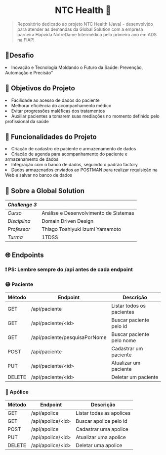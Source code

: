 <h1 align="center">
<br>NTC Health 💊
</h1>

> Repositório dedicado ao projeto NTC Health (Java) - desenvolvido para atender as demandas da Global Solution com a empresa parceira Hapvida NotreDame Intermédica pelo primeiro ano em ADS na FIAP!

<h2>📝Desafio</h2>
<li>Inovação e Tecnologia Moldando o Futuro da Saúde: Prevenção, Automação e Precisão”</li>

<h2 name="objetivo">🎯 Objetivos do Projeto</h2>
<li>Facilidade ao acesso de dados do paciente</li>
<li>Melhorar eficiência do acompanhamento médico</li>
<li>Evitar progressões maléficas dos tratamentos</li>
<li>Auxiliar pacientes a tomarem suas mediações no momento definido pelo profissional da saúde</li>

<h2>🤖 Funcionalidades do Projeto</h2>
 <li>Criação de cadastro de paciente e armazenamento de dados</li> 
 <li>Criação de agenda para acompanhamento do paciente e armazenamento de dados</li> 
 <li>Integração com o banco de dados, seguindo o padrão factory</li> 
 <li>Dados armazenados enviados ao POSTMAN para realizar requisição na Web e salvar no banco de dados</li> 
   
<h2>📖 Sobre a Global Solution</h2>

| _Challenge 3_ |                                       |
| ------------- | ------------------------------------- |
| _Curso_       | Análise e Desenvolvimento de Sistemas |
| _Disciplina_  | Domain Driven Design                  |
| _Professor_   | Thiago Toshiyuki Izumi Yamamoto       |
| _Turma_       | 1TDSS                                 |

<h2 name="endpoints">🌐 Endpoints</h2>

### ❗ PS: Lembre sempre do /api antes de cada endpoint

### 😷 Paciente

| Método | Endpoint                      | Descrição                 |
| ------ | ----------------------------- | --------------------------|
| GET    | /api/paciente                 | Listar todos os pacientes |
| GET    | /api/paciente/&lt;id&gt;      | Buscar paciente pelo id   |
| GET    | /api/paciente/pesquisaPorNome | Buscar paciente pelo nome |
| POST   | /api/paciente                 | Cadastrar um paciente     |
| PUT    | /api/paciente/&lt;id&gt;      | Atualizar um paciente     |
| DELETE | /api/paciente/&lt;id&gt;      | Deletar um paciente       |

### 📃 Apólice
| Método | Endpoint                     | Descrição                |
| ------ | ---------------------------- | ------------------------ |
| GET    | /api/apolice                 | Listar todas as apolices |
| GET    | /api/apolice/&lt;id&gt;      | Buscar apolice pelo id   |
| POST   | /api/apolice                 | Cadastrar uma apolice    |
| PUT    | /api/apolice/&lt;id&gt;      | Atualizar uma apolice    |
| DELETE | /api/apolice/&lt;id&gt;      | Deletar uma apolice      |
   
   

